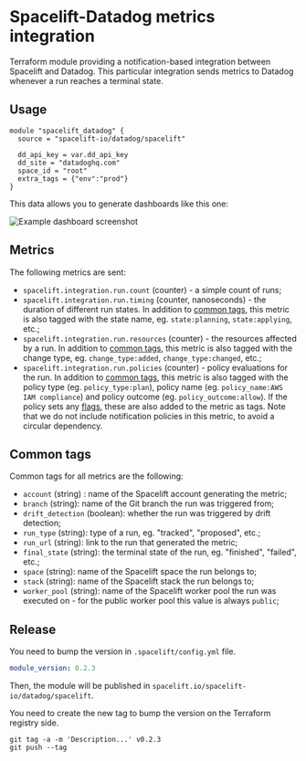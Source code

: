 # Spacelift-Datadog metrics integration

Terraform module providing a notification-based integration between Spacelift and Datadog. This particular integration sends metrics to Datadog whenever a run reaches a terminal state.

## Usage

```hcl
module "spacelift_datadog" {
  source = "spacelift-io/datadog/spacelift"

  dd_api_key = var.dd_api_key
  dd_site = "datadoghq.com"
  space_id = "root"
  extra_tags = {"env":"prod"}
}
```

This data allows you to generate dashboards like this one:

![Example dashboard screenshot](https://docs.spacelift.io/assets/screenshots/datadog-screenshot.png)

## Metrics

The following metrics are sent:

- `spacelift.integration.run.count` (counter) - a simple count of runs;
- `spacelift.integration.run.timing` (counter, nanoseconds) - the duration of different run states. In addition to [common tags](#common-tags), this metric is also tagged with the state name, eg. `state:planning`, `state:applying`, etc.;
- `spacelift.integration.run.resources` (counter) - the resources affected by a run. In addition to [common tags](#common-tags), this metric is also tagged with the change type, eg. `change_type:added`, `change_type:changed`, etc.;
- `spacelift.integration.run.policies` (counter) - policy evaluations for the run. In addition to [common tags](#common-tags), this metric is also tagged with the policy type (eg. `policy_type:plan`), policy name (eg. `policy_name:AWS IAM compliance`) and policy outcome (eg. `policy_outcome:allow`). If the policy sets any [flags](https://docs.spacelift.io/concepts/policy/#policy-flags), these are also added to the metric as tags. Note that we do not include notification policies in this metric, to avoid a circular dependency.

## Common tags

Common tags for all metrics are the following:

- `account` (string) : name of the Spacelift account generating the metric;
- `branch` (string): name of the Git branch the run was triggered from;
- `drift_detection` (boolean): whether the run was triggered by drift detection;
- `run_type` (string): type of a run, eg. "tracked", "proposed", etc.;
- `run_url` (string): link to the run that generated the metric;
- `final_state` (string): the terminal state of the run, eg. "finished", "failed", etc.;
- `space` (string): name of the Spacelift space the run belongs to;
- `stack` (string): name of the Spacelift stack the run belongs to;
- `worker_pool` (string): name of the Spacelift worker pool the run was executed on - for the public worker pool this value is always `public`;

## Release

You need to bump the version in `.spacelift/config.yml` file. 
```yaml
module_version: 0.2.3
```

Then, the module will be published in `spacelift.io/spacelift-io/datadog/spacelift`.

You need to create the new tag to bump the version on the Terraform registry side.
```
git tag -a -m 'Description...' v0.2.3
git push --tag
```